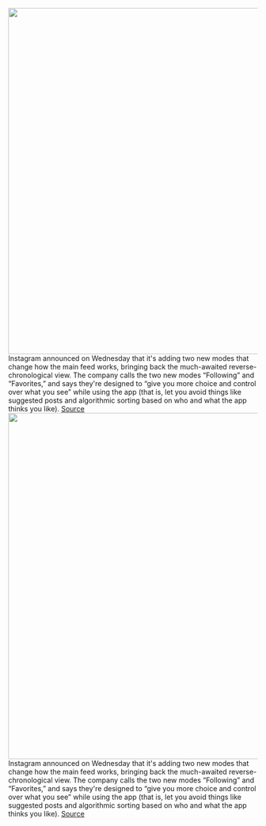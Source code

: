 <img src='https://cdn.vox-cdn.com/thumbor/z11iW3bfHu0KPEDLevWSOIHqK7k=/0x0:1920x1080/1200x800/filters:focal(807x387:1113x693)/cdn.vox-cdn.com/uploads/chorus_image/image/70661589/p.0.png' width='700px' /><br/>
Instagram announced on Wednesday that it's adding two new modes that change how the main feed works, bringing back the much-awaited reverse-chronological view. The company calls the two new modes “Following” and “Favorites,” and says they're designed to “give you more choice and control over what you see” while using the app (that is, let you avoid things like suggested posts and algorithmic sorting based on who and what the app thinks you like).
<a href='https://www.theverge.com/2022/3/23/22991852/instagram-favorites-following-chronological-feed-return'> Source <a/><img src='https://cdn.vox-cdn.com/thumbor/z11iW3bfHu0KPEDLevWSOIHqK7k=/0x0:1920x1080/1200x800/filters:focal(807x387:1113x693)/cdn.vox-cdn.com/uploads/chorus_image/image/70661589/p.0.png' width='700px' /><br/>
Instagram announced on Wednesday that it's adding two new modes that change how the main feed works, bringing back the much-awaited reverse-chronological view. The company calls the two new modes “Following” and “Favorites,” and says they're designed to “give you more choice and control over what you see” while using the app (that is, let you avoid things like suggested posts and algorithmic sorting based on who and what the app thinks you like).
<a href='https://www.theverge.com/2022/3/23/22991852/instagram-favorites-following-chronological-feed-return'> Source <a/>